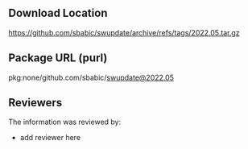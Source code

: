 ## Download Location

https://github.com/sbabic/swupdate/archive/refs/tags/2022.05.tar.gz

## Package URL (purl)

pkg:none/github.com/sbabic/swupdate@2022.05

## Reviewers

The information was reviewed by:

* add reviewer here